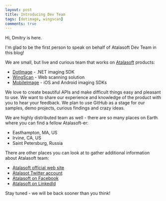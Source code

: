 ```yaml
---
layout: post
title: Introducing Dev Team
tags: [dotimage, wingscan]
comments: true
---
```


Hi, Dmitry is here.

I'm glad to be the first person to speak on behalf of Atalasoft Dev Team in this blog!

We are small, but live and curious team that works on [Atalasoft](https://www.atalasoft.com)
products:

 - [DotImage](https://www.atalasoft.com/Products/DotImage) - .NET imaging SDK
 - [WingScan](https://www.atalasoft.com/Products/WingScan) - Web scanning solution
 - [MobileImage](https://www.atalasoft.com/Products/MobileImage) - iOS and Android imaging SDKs

<!--more-->

We love to create beautiful APIs and make difficult things easy and pleasant to use.
We want to share our experience and knowledge of the product with you to hear your
feedback. We plan to use GitHub as a stage for our samples, demo projects,
curious findings and crazy ideas.

We are highly distributed team as well - there are so many places on Earth
where you can find a fellow Atalasoft-er:

- Easthampton, MA, US
- Irvine, CA, US
- Saint Petersburg, Russia

There are other places you can look at to gather additional information about
Atalasoft team:

 - [Atalasoft official web site](https://www.atalasoft.com)
 - [Atalasot Twitter account](https://twitter.com/atalasoft)
 - [Atalasoft on Facebook](https://www.facebook.com/Atalasoft)
 - [Atalasoft on LinkedId](https://www.linkedin.com/company/atalasoft-a-kofax-company)

Stay tuned - we will be back sooner than you think!
